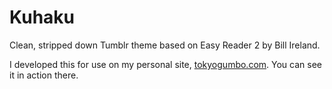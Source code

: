 Kuhaku
======

Clean, stripped down Tumblr theme based on Easy Reader 2 by Bill Ireland. 

I developed this for use on my personal site, [tokyogumbo.com](http://tokyogumbo.com). You can see it in action there.
